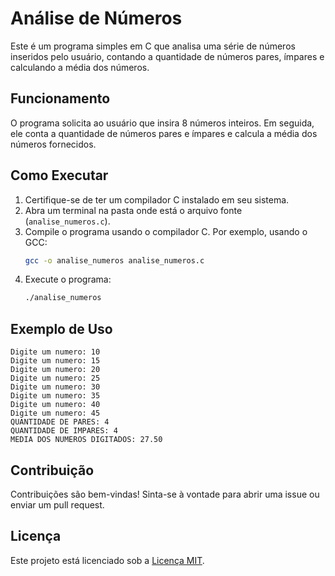 # Análise de Números

Este é um programa simples em C que analisa uma série de números inseridos pelo usuário, contando a quantidade de números pares, ímpares e calculando a média dos números.

## Funcionamento

O programa solicita ao usuário que insira 8 números inteiros. Em seguida, ele conta a quantidade de números pares e ímpares e calcula a média dos números fornecidos.

## Como Executar

1. Certifique-se de ter um compilador C instalado em seu sistema.
2. Abra um terminal na pasta onde está o arquivo fonte (`analise_numeros.c`).
3. Compile o programa usando o compilador C. Por exemplo, usando o GCC:
   ```bash
   gcc -o analise_numeros analise_numeros.c
   ```
4. Execute o programa:
   ```bash
   ./analise_numeros
   ```

## Exemplo de Uso

```
Digite um numero: 10
Digite um numero: 15
Digite um numero: 20
Digite um numero: 25
Digite um numero: 30
Digite um numero: 35
Digite um numero: 40
Digite um numero: 45
QUANTIDADE DE PARES: 4
QUANTIDADE DE IMPARES: 4
MEDIA DOS NUMEROS DIGITADOS: 27.50
```

## Contribuição

Contribuições são bem-vindas! Sinta-se à vontade para abrir uma issue ou enviar um pull request.

## Licença

Este projeto está licenciado sob a [Licença MIT](LICENSE).
